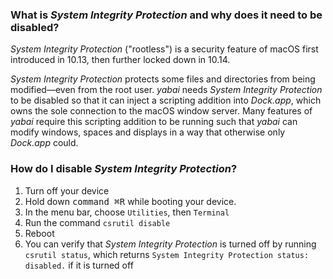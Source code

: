 ### What is *System Integrity Protection* and why does it need to be disabled?

*System Integrity Protection* ("rootless") is a security feature of macOS first introduced in 10.13, then further locked down in 10.14.

*System Integrity Protection* protects some files and directories from being modified—even from the root user. *yabai* needs *System Integrity Protection* to be disabled so that it can inject a scripting addition into *Dock.app*, which owns the sole connection to the macOS window server. Many features of *yabai* require this scripting addition to be running such that *yabai* can modify windows, spaces and displays in a way that otherwise only *Dock.app* could.

### How do I disable *System Integrity Protection*?

1. Turn off your device
2. Hold down <kbd>command ⌘</kbd><kbd>R</kbd> while booting your device.
3. In the menu bar, choose `Utilities`, then `Terminal`
4. Run the command `csrutil disable`
5. Reboot
6. You can verify that *System Integrity Protection* is turned off by running `csrutil status`, which returns `System Integrity Protection status: disabled.` if it is turned off